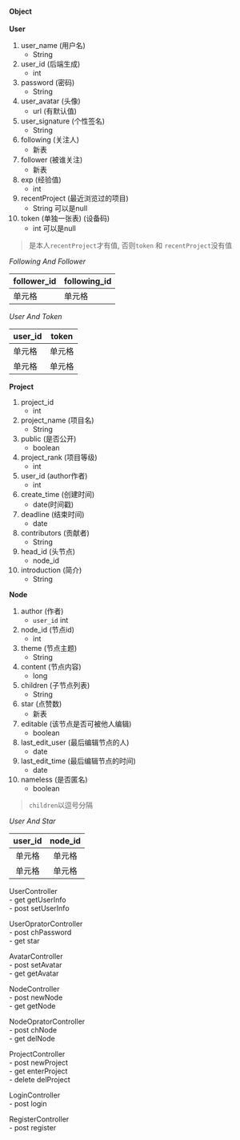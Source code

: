 #### Object  

**User**  

1. user_name  (用户名) 
	- String  
2. user_id  (后端生成)  
	- int  
3. password (密码)  
	- String  
4. user_avatar (头像)   
	- url (有默认值)   
5. user_signature (个性签名)  
	- String  
6. following (关注人)   
	- 新表  
7. follower  (被谁关注)   
	- 新表  
8. exp  (经验值)   
	- int  
9. recentProject (最近浏览过的项目)  
	- String 可以是null  
10. token (单独一张表)  (设备码)   
	- int 可以是null   

> 是本人`recentProject`才有值,
> 否则`token` 和 `recentProject`没有值  

*Following And Follower*  

| follower_id | following_id |
|-------------|--------------|
| 单元格      | 单元格       |

*User And Token*    

| user_id | token  |
|---------|--------|
| 单元格  | 单元格 |
| 单元格  | 单元格 |


**Project**    

1. project_id  
	- int   
2. project_name (项目名)
	- String   
3. public  (是否公开)  
	- boolean  
4. project_rank (项目等级) 
	- int    
5. user_id  (author作者)  
	- int   
6. create_time  (创建时间)   
	- date(时间戳)  
7. deadline (结束时间)   
	- date  
8. contributors (贡献者)   
	- String  
9. head_id (头节点) 
	- node_id  
10. introduction  (简介)  
	- String  

**Node**  

1. author  (作者)  
	- `user_id` int  
2. node_id (节点id)   
	- int  
2. theme (节点主题)   
	- String  
3. content (节点内容)   
	- long  
4. children (子节点列表)   
	- String 
5. star (点赞数)   
	- 新表  
6. editable (该节点是否可被他人编辑)   
	- boolean  
7. last_edit_user (最后编辑节点的人)   
	- date 
8. last_edit_time (最后编辑节点的时间)   
	- date  
9. nameless (是否匿名) 
	- boolean  

> `children`以逗号分隔   


*User And Star*    

| user_id | node_id |
|:-------:|:-------:|
|  单元格 |  单元格 |
|  单元格 |  单元格 |


UserController  
	- get getUserInfo  
	- post setUserInfo  

UserOpratorController  
	- post chPassword  
	- get star  

AvatarController  
	- post setAvatar  
	- get getAvatar	  

NodeController  
	- post newNode  
	- get getNode  

NodeOpratorController  
	- post chNode  
	- get delNode  

ProjectController  
	- post newProject  
	- get enterProject  
	- delete delProject  

LoginController  
	- post login  

RegisterController  
	- post register  

